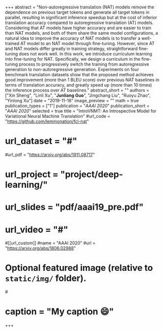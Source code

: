 +++
abstract = "Non-autoregressive translation (NAT) models remove the dependence on previous target tokens and generate all target tokens in parallel, resulting in significant inference speedup but at the cost of inferior translation accuracy compared to autoregressive translation (AT) models. Considering that AT models have higher accuracy and are easier to train than NAT models, and both of them share the same model configurations, a natural idea to improve the accuracy of NAT models is to transfer a well-trained AT model to an NAT model through fine-tuning. However, since AT and NAT models differ greatly in training strategy, straightforward fine-tuning does not work well. In this work, we introduce curriculum learning into fine-tuning for NAT. Specifically, we design a curriculum in the fine-tuning process to progressively switch the training from autoregressive generation to non-autoregressive generation. Experiments on four benchmark translation datasets show that the proposed method achieves good improvement (more than $1$ BLEU score) over previous NAT baselines in terms of translation accuracy, and greatly speed up (more than $10$ times) the inference process over AT baselines."
abstract_short = ""
authors = ["Xin Sheng", "Linli Xu", "**Junliang Guo**", "Jingchang Liu", "Ruoyu Zhao", "Yinlong Xu"]
date = "2019-11-18"
image_preview = ""
math = true
publication_types = ["1"]
publication = "*AAAI 2020*"
publication_short = "*AAAI 2020*"
selected = true
title = "IntroVNMT: An Introspective Model for Variational Neural Machine Translation"
#url_code = "https://github.com/lemmonation/fcl-nat"
# url_dataset = "#"
#url_pdf = "https://arxiv.org/abs/1911.08717"
# url_project = "project/deep-learning/"
# url_slides = "pdf/aaai19_pre.pdf"
# url_video = "#"
#[[url_custom]]
#name = "AAAI 2020"
#url = "https://arxiv.org/abs/1806.02988"

# Optional featured image (relative to `static/img/` folder).
#<!-- [header]
#image = "headers/bubbles-wide.jpg" -->
# caption = "My caption :smile:"

+++
